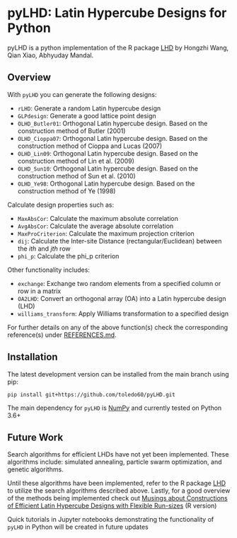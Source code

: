 # pyLHD: Latin Hypercube Designs for Python

pyLHD is a python implementation of the R package [LHD](https://cran.r-project.org/web/packages/LHD/index.html) by Hongzhi Wang, Qian Xiao, Abhyuday Mandal.

## Overview

With `pyLHD` you can generate the following designs:

- `rLHD`: Generate a random Latin hypercube design
- `GLPdesign`: Generate a good lattice point design
- `OLHD_Butler01`: Orthogonal Latin hypercube design. Based on the construction method of Butler (2001)
- `OLHD_Cioppa07`: Orthogonal Latin hypercube design. Based on the construction method of Cioppa and Lucas (2007)
- `OLHD_Lin09`: Orthogonal Latin hypercube design. Based on the construction method of Lin et al. (2009)
- `OLHD_Sun10`: Orthogonal Latin hypercube design. Based on the construction method of Sun et al. (2010)
- `OLHD_Ye98`: Orthogonal Latin hypercube design. Based on the construction method of Ye (1998)

Calculate design properties such as:

- `MaxAbsCor`: Calculate the maximum absolute correlation
- `AvgAbsCor`: Calculate the average absolute correlation
- `MaxProCriterion`: Calculate the maximum projection criterion
- `dij`: Calculate the Inter-site Distance (rectangular/Euclidean) between the *ith* and *jth* row
- `phi_p`: Calculate the phi_p criterion

Other functionality includes:

- `exchange`: Exchange two random elements from a specified column or row in a matrix
- `OA2LHD`: Convert an orthogonal array (OA) into a Latin hypercube design (LHD)
- `williams_transform`: Apply Williams transformation to a specified design

For further details on any of the above function(s) check the corresponding reference(s) under [REFERENCES.md](https://github.com/toledo60/pyLHD/blob/main/REFERENCES.md). 

## Installation

The latest development version can be installed from the main branch using pip:

```
pip install git+https://github.com/toledo60/pyLHD.git
```

The main dependency for `pyLHD` is [NumPy](https://numpy.org/) and currently tested on Python 3.6+


## Future Work

Search algorithms for efficient LHDs have not yet been implemented. These algorithms include: simulated annealing, particle swarm optimization, and genetic algorithms.

Until these algorithms have been implemented, refer to the R package [LHD](https://cran.r-project.org/web/packages/LHD/index.html) to utilize the search algorithms described above. Lastly, for a good overview of the methods being implemented check out [Musings about Constructions of Efficient Latin Hypercube Designs with Flexible Run-sizes](https://arxiv.org/abs/2010.09154) (R version)

Quick tutorials in Jupyter notebooks demonstrating the functionality of `pyLHD` in Python will be created in future updates